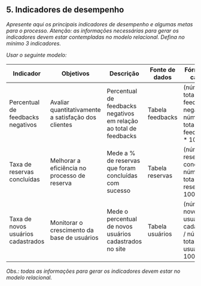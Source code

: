 ## 5. Indicadores de desempenho

_Apresente aqui os principais indicadores de desempenho e algumas metas para o processo. Atenção: as informações necessárias para gerar os indicadores devem estar contempladas no modelo relacional. Defina no mínimo 3 indicadores._

_Usar o seguinte modelo:_

| Indicador                          | Objetivos                                           | Descrição                                                 | Fonte de dados           | Fórmula de cálculo                                                        |
|------------------------------------|-----------------------------------------------------|-----------------------------------------------------------|--------------------------|---------------------------------------------------------------------------|
| Percentual de feedbacks negativos  | Avaliar quantitativamente a satisfação dos clientes | Percentual de feedbacks negativos em relação ao total de feedbacks | Tabela feedbacks         | (número total de feedbacks negativos / número total de feedbacks) * 100  |
| Taxa de reservas concluídas        | Melhorar a eficiência no processo de reserva        | Mede a % de reservas que foram concluídas com sucesso     | Tabela reservas          | (número de reservas concluídas / número total de reservas) * 100         |
| Taxa de novos usuários cadastrados | Monitorar o crescimento da base de usuários         | Mede o percentual de novos usuários cadastrados no site   | Tabela usuários          | (número de novos usuários cadastrados / número total de usuários) * 100  |


_Obs.: todas as informações para gerar os indicadores devem estar no modelo relacional._
